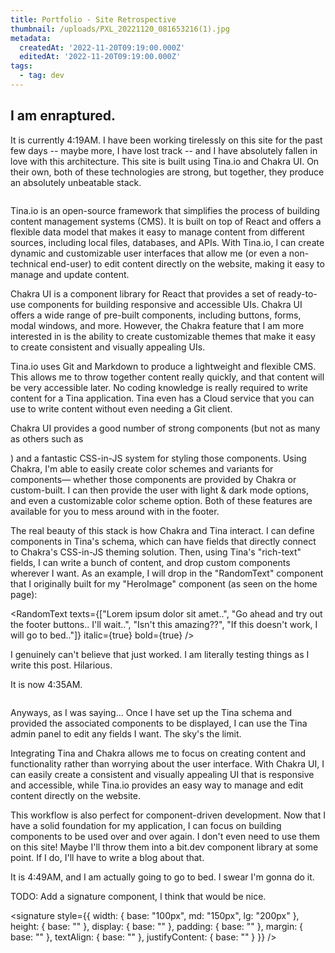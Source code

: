 ```yaml
---
title: Portfolio - Site Retrospective
thumbnail: /uploads/PXL_20221120_081653216(1).jpg
metadata:
  createdAt: '2022-11-20T09:19:00.000Z'
  editedAt: '2022-11-20T09:19:00.000Z'
tags:
  - tag: dev
---
```


## I am enraptured.

It is currently 4:19AM. I have been working tirelessly on this site for the past few days -- maybe more, I have lost track -- and I have absolutely fallen in love with this architecture. This site is built using Tina.io and Chakra UI. On their own, both of these technologies are strong, but together, they produce an absolutely unbeatable stack.

<image url="/uploads/Screenshot 2022-11-20 042342.png" caption="^ This is what it looks like when I write content for this site." />

Tina.io is an open-source framework that simplifies the process of building content management systems (CMS). It is built on top of React and offers a flexible data model that makes it easy to manage content from different sources, including local files, databases, and APIs. With Tina.io, I can create dynamic and customizable user interfaces that allow me (or even a non-technical end-user) to edit content directly on the website, making it easy to manage and update content.

Chakra UI is a component library for React that provides a set of ready-to-use components for building responsive and accessible UIs. Chakra UI offers a wide range of pre-built components, including buttons, forms, modal windows, and more. However, the Chakra feature that I am more interested in is the ability to create customizable themes that make it easy to create consistent and visually appealing UIs.

Tina.io uses Git and Markdown to produce a lightweight and flexible CMS. This allows me to throw together content really quickly, and that content will be very accessible later. No coding knowledge is really required to write content for a Tina application. Tina even has a Cloud service that you can use to write content without even needing a Git client.

Chakra UI provides a good number of strong components (but not as many as others such as &#x20;

<link url="https://mantine.dev/" text="Mantine" isExternal={true} />

) and a fantastic CSS-in-JS system for styling those components. Using Chakra, I'm able to easily create color schemes and variants for components⁠—
whether those components are provided by Chakra or custom-built. I can then provide the user with light & dark mode options, and even a customizable color scheme option. Both of these features are available for you to mess around with in the footer.

The real beauty of this stack is how Chakra and Tina interact. I can define components in Tina's schema, which can have fields that directly connect to Chakra's CSS-in-JS theming solution. Then, using Tina's "rich-text" fields, I can write a bunch of content, and drop custom components wherever I want. As an example, I will drop in the "RandomText" component that I originally built for my "HeroImage" component (as seen on the home page):

<RandomText texts={["Lorem ipsum dolor sit amet..", "Go ahead and try out the footer buttons.. I'll wait..", "Isn't this amazing??", "If this doesn't work, I will go to bed.."]} italic={true} bold={true} />

I genuinely can't believe that just worked. I am literally testing things as I write this post. Hilarious.

It is now 4:35AM.

<image url="/uploads/PXL_20221120_081653216(1).jpg" caption="lost in the sauce" />

Anyways, as I was saying... Once I have set up the Tina schema and provided the associated components to be displayed, I can use the Tina admin panel to edit any fields I want. The sky's the limit.

Integrating Tina and Chakra allows me to focus on creating content and functionality rather than worrying about the user interface. With Chakra UI, I can easily create a consistent and visually appealing UI that is responsive and accessible, while Tina.io provides an easy way to manage and edit content directly on the website.

This workflow is also perfect for component-driven development. Now that I have a solid foundation for my application, I can focus on building components to be used over and over again. I don't even need to use them on this site! Maybe I'll throw them into a bit.dev component library at some point. If I do, I'll have to write a blog about that.

It is 4:49AM, and I am actually going to go to bed. I swear I'm gonna do it.

TODO: Add a signature component, I think that would be nice.

<signature
  style={{
    width: { base: "100px", md: "150px", lg: "200px" },
    height: { base: "" },
    display: { base: "" },
    padding: { base: "" },
    margin: { base: "" },
    textAlign: { base: "" },
    justifyContent: { base: "" }
  }}
/>

